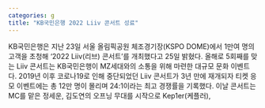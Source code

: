 ```yaml
---
categories: g
title: "KB국민은행 2022 Liiv 콘서트 성료"
---
```

 KB국민은행은 지난 23일 서울 올림픽공원 체조경기장(KSPO DOME)에서 1만여 명의 고객을 초청해 ‘2022 Liiv(리브) 콘서트’를 개최했다고 25일 밝혔다. 올해로 5회째를 맞는 Liiv 콘서트는 KB국민은행이 MZ세대와의 소통을 위해 마련한 대규모 문화 이벤트다. 2019년 이후 코로나19로 인해 중단되었던 Liiv 콘서트가 3년 만에 재개되자 티켓 응모 이벤트에는 총 12만 명이 몰리며 24:1이라는 최고 경쟁률을 기록했다. 이날 콘서트는 MC를 맡은 정세운, 김도연의 오프닝 무대를 시작으로 Kep1er(케플러), 